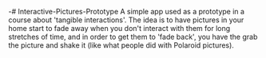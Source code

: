 -# Interactive-Pictures-Prototype
 A simple app used as a prototype in a course about 'tangible interactions'. The idea is to have pictures in your home start to fade away when you don't interact with them for long stretches of time, and in order to get them to 'fade back', you have the grab the picture and shake it (like what people did with Polaroid pictures). 